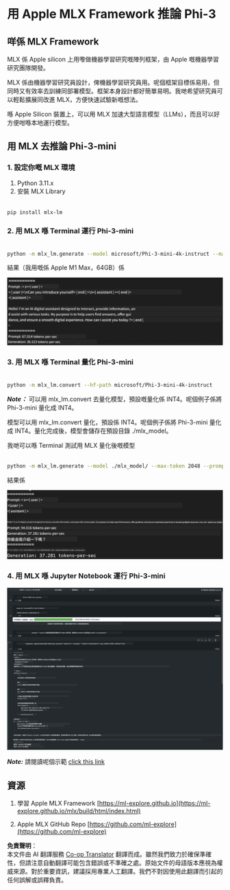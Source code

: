 <!--
CO_OP_TRANSLATOR_METADATA:
{
  "original_hash": "dcb656f3d206fc4968e236deec5d4384",
  "translation_date": "2025-05-08T06:00:51+00:00",
  "source_file": "md/01.Introduction/03/MLX_Inference.md",
  "language_code": "hk"
}
-->
# **用 Apple MLX Framework 推論 Phi-3**

## **咩係 MLX Framework**

MLX 係 Apple silicon 上用嚟做機器學習研究嘅陣列框架，由 Apple 嘅機器學習研究團隊開發。

MLX 係由機器學習研究員設計，俾機器學習研究員用。呢個框架目標係易用，但同時又有效率去訓練同部署模型。框架本身設計都好簡單易明。我哋希望研究員可以輕鬆擴展同改進 MLX，方便快速試驗新嘅想法。

喺 Apple Silicon 裝置上，可以用 MLX 加速大型語言模型（LLMs），而且可以好方便咁喺本地運行模型。

## **用 MLX 去推論 Phi-3-mini**

### **1. 設定你嘅 MLX 環境**

1. Python 3.11.x
2. 安裝 MLX Library


```bash

pip install mlx-lm

```

### **2. 用 MLX 喺 Terminal 運行 Phi-3-mini**


```bash

python -m mlx_lm.generate --model microsoft/Phi-3-mini-4k-instruct --max-token 2048 --prompt  "<|user|>\nCan you introduce yourself<|end|>\n<|assistant|>"

```

結果（我用嘅係 Apple M1 Max，64GB）係

![Terminal](../../../../../translated_images/01.5cf57df8f7407cf9281c0237f4e69c3728b8817253aad0835d14108b07c83c88.hk.png)

### **3. 用 MLX 喺 Terminal 量化 Phi-3-mini**


```bash

python -m mlx_lm.convert --hf-path microsoft/Phi-3-mini-4k-instruct

```

***Note：*** 可以用 mlx_lm.convert 去量化模型，預設嘅量化係 INT4。呢個例子係將 Phi-3-mini 量化成 INT4。

模型可以用 mlx_lm.convert 量化，預設係 INT4。呢個例子係將 Phi-3-mini 量化成 INT4。量化完成後，模型會儲存在預設目錄 ./mlx_model。

我哋可以喺 Terminal 測試用 MLX 量化後嘅模型


```bash

python -m mlx_lm.generate --model ./mlx_model/ --max-token 2048 --prompt  "<|user|>\nCan you introduce yourself<|end|>\n<|assistant|>"

```

結果係

![INT4](../../../../../translated_images/02.7b188681a8eadbc111aba8d8006e4b3671788947a99a46329261e169dd2ec29f.hk.png)


### **4. 用 MLX 喺 Jupyter Notebook 運行 Phi-3-mini**


![Notebook](../../../../../translated_images/03.b9705a3a5aaa89f9eb0ca04c1a4565dfe4a5e8cc68604227d2eab149fef1d3c7.hk.png)

***Note:*** 請閱讀呢個示範 [click this link](../../../../../code/03.Inference/MLX/MLX_DEMO.ipynb)


## **資源**

1. 學習 Apple MLX Framework [https://ml-explore.github.io](https://ml-explore.github.io/mlx/build/html/index.html)

2. Apple MLX GitHub Repo [https://github.com/ml-explore](https://github.com/ml-explore)

**免責聲明**：  
本文件由 AI 翻譯服務 [Co-op Translator](https://github.com/Azure/co-op-translator) 翻譯而成。雖然我們致力於確保準確性，但請注意自動翻譯可能包含錯誤或不準確之處。原始文件的母語版本應視為權威來源。對於重要資訊，建議採用專業人工翻譯。我們不對因使用此翻譯而引起的任何誤解或誤釋負責。